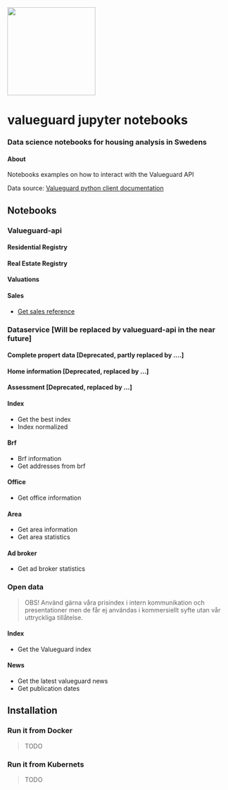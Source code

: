  <img src="https://valueguard.se/static/media/valueguardlogo_black.f3a4c174.png" width="200">

# valueguard jupyter notebooks
### Data science notebooks for housing analysis in Swedens

#### About
Notebooks examples on how to interact with the Valueguard API

Data source: [Valueguard python client documentation](https://github.com/Valueguard-Index-Sweden/valueguard-python-client/wiki)

## Notebooks

### Valueguard-api

####  Residential Registry


####  Real Estate Registry


####  Valuations


#### Sales

* [Get sales reference](http://test.com)

### Dataservice [Will be replaced by valueguard-api in the near future]

#### Complete propert data [Deprecated, partly replaced by ....]

#### Home information [Deprecated, replaced by ...]

#### Assessment [Deprecated, replaced by ...]

#### Index

* Get the best index
* Index normalized

#### Brf

* Brf information
* Get addresses from brf

#### Office
* Get office information

#### Area
* Get area information
* Get area statistics

#### Ad broker
* Get ad broker statistics

### Open data

> OBS! Använd gärna våra prisindex i intern kommunikation och presentationer men de får ej användas i kommersiellt syfte utan vår uttryckliga tillåtelse.


#### Index

* Get the Valueguard index 


#### News

* Get the latest valueguard news
* Get publication dates

## Installation

### Run it from Docker
> TODO

### Run it from Kubernets
> TODO
